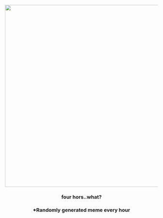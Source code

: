 <p align="center">
        <img src="https://i.redd.it/vgvow6wdild91.jpg" width="600" height="600">
        </p>
        <h3 align="center">four hors..what?</h3>
        <h3 align="center">*Randomly generated meme every hour</h3>
    